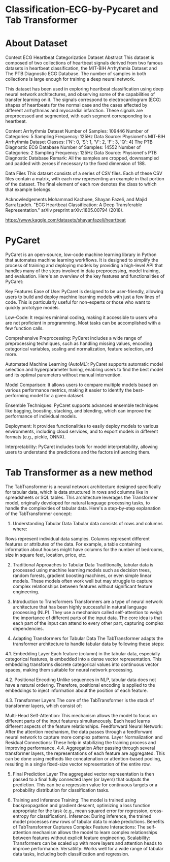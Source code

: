 # Classification-ECG-by-Pycaret and Tab Transformer

# About Dataset

Context
ECG Heartbeat Categorization Dataset
Abstract
This dataset is composed of two collections of heartbeat signals derived from two famous datasets in heartbeat classification, the MIT-BIH Arrhythmia Dataset and The PTB Diagnostic ECG Database. The number of samples in both collections is large enough for training a deep neural network.

This dataset has been used in exploring heartbeat classification using deep neural network architectures, and observing some of the capabilities of transfer learning on it. The signals correspond to electrocardiogram (ECG) shapes of heartbeats for the normal case and the cases affected by different arrhythmias and myocardial infarction. These signals are preprocessed and segmented, with each segment corresponding to a heartbeat.

Content
Arrhythmia Dataset
Number of Samples: 109446
Number of Categories: 5
Sampling Frequency: 125Hz
Data Source: Physionet's MIT-BIH Arrhythmia Dataset
Classes: ['N': 0, 'S': 1, 'V': 2, 'F': 3, 'Q': 4]
The PTB Diagnostic ECG Database
Number of Samples: 14552
Number of Categories: 2
Sampling Frequency: 125Hz
Data Source: Physionet's PTB Diagnostic Database
Remark: All the samples are cropped, downsampled and padded with zeroes if necessary to the fixed dimension of 188.

Data Files
This dataset consists of a series of CSV files. Each of these CSV files contain a matrix, with each row representing an example in that portion of the dataset. The final element of each row denotes the class to which that example belongs.

Acknowledgements
Mohammad Kachuee, Shayan Fazeli, and Majid Sarrafzadeh. "ECG Heartbeat Classification: A Deep Transferable Representation." arXiv preprint arXiv:1805.00794 (2018).

https://www.kaggle.com/datasets/shayanfazeli/heartbeat

# PyCaret

PyCaret is an open-source, low-code machine learning library in Python that automates machine learning workflows. It is designed to simplify the process of training and deploying models by providing a high-level API that handles many of the steps involved in data preprocessing, model training, and evaluation. Here's an overview of the key features and functionalities of PyCaret:

Key Features
Ease of Use: PyCaret is designed to be user-friendly, allowing users to build and deploy machine learning models with just a few lines of code. This is particularly useful for non-experts or those who want to quickly prototype models.

Low-Code: It requires minimal coding, making it accessible to users who are not proficient in programming. Most tasks can be accomplished with a few function calls.

Comprehensive Preprocessing: PyCaret includes a wide range of preprocessing techniques, such as handling missing values, encoding categorical variables, scaling and normalization, feature selection, and more.

Automated Machine Learning (AutoML): PyCaret supports automatic model selection and hyperparameter tuning, enabling users to find the best model and its optimal parameters without manual intervention.

Model Comparison: It allows users to compare multiple models based on various performance metrics, making it easier to identify the best-performing model for a given dataset.

Ensemble Techniques: PyCaret supports advanced ensemble techniques like bagging, boosting, stacking, and blending, which can improve the performance of individual models.

Deployment: It provides functionalities to easily deploy models to various environments, including cloud services, and to export models in different formats (e.g., pickle, ONNX).

Interpretability: PyCaret includes tools for model interpretability, allowing users to understand the predictions and the factors influencing them.


# Tab Transformer as a new method


The TabTransformer is a neural network architecture designed specifically for tabular data, which is data structured in rows and columns like in spreadsheets or SQL tables. This architecture leverages the Transformer model, originally developed for natural language processing tasks, to handle the complexities of tabular data. Here's a step-by-step explanation of the TabTransformer concept:

1. Understanding Tabular Data
Tabular data consists of rows and columns where:

Rows represent individual data samples.
Columns represent different features or attributes of the data.
For example, a table containing information about houses might have columns for the number of bedrooms, size in square feet, location, price, etc.

2. Traditional Approaches to Tabular Data
Traditionally, tabular data is processed using machine learning models such as decision trees, random forests, gradient boosting machines, or even simple linear models. These models often work well but may struggle to capture complex relationships between features without significant feature engineering.

3. Introduction to Transformers
Transformers are a type of neural network architecture that has been highly successful in natural language processing (NLP). They use a mechanism called self-attention to weigh the importance of different parts of the input data. The core idea is that each part of the input can attend to every other part, capturing complex dependencies.

4. Adapting Transformers for Tabular Data
The TabTransformer adapts the transformer architecture to handle tabular data by following these steps:

4.1. Embedding Layer
Each feature (column) in the tabular data, especially categorical features, is embedded into a dense vector representation. This embedding transforms discrete categorical values into continuous vector spaces, making them suitable for neural network processing.

4.2. Positional Encoding
Unlike sequences in NLP, tabular data does not have a natural ordering. Therefore, positional encoding is applied to the embeddings to inject information about the position of each feature.

4.3. Transformer Layers
The core of the TabTransformer is the stack of transformer layers, which consist of:

Multi-Head Self-Attention: This mechanism allows the model to focus on different parts of the input features simultaneously. Each head learns different aspects of the feature relationships.
Feedforward Neural Network: After the attention mechanism, the data passes through a feedforward neural network to capture more complex patterns.
Layer Normalization and Residual Connections: These help in stabilizing the training process and improving performance.
4.4. Aggregation
After passing through several transformer layers, the representations of each feature are aggregated. This can be done using methods like concatenation or attention-based pooling, resulting in a single fixed-size vector representation of the entire row.

5. Final Prediction Layer
The aggregated vector representation is then passed to a final fully connected layer (or layers) that outputs the prediction. This can be a regression value for continuous targets or a probability distribution for classification tasks.

6. Training and Inference
Training: The model is trained using backpropagation and gradient descent, optimizing a loss function appropriate for the task (e.g., mean squared error for regression, cross-entropy for classification).
Inference: During inference, the trained model processes new rows of tabular data to make predictions.
Benefits of TabTransformer
Captures Complex Feature Interactions: The self-attention mechanism allows the model to learn complex relationships between features without explicit feature engineering.
Scalability: Transformers can be scaled up with more layers and attention heads to improve performance.
Versatility: Works well for a wide range of tabular data tasks, including both classification and regression.
